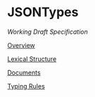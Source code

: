 JSONTypes
=========

*Working Draft Specification*

[Overview](overview.md)

[Lexical Structure](lexical.md)

[Documents](documents.md)

[Typing Rules](typing.md)
